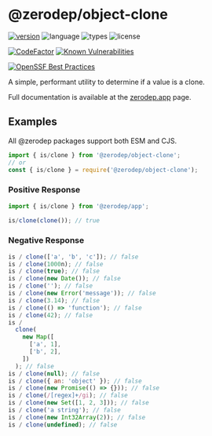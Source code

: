 # @zerodep/object-clone

[![version](https://img.shields.io/npm/v/@zerodep/object-clone?style=flat-square&color=blue)](https://www.npmjs.com/package/@zerodep/object-clone)
![language](https://img.shields.io/badge/typescript-100%25-blue?style=flat-square)
![types](https://img.shields.io/badge/types-included-blue?style=flat-square)
![license](https://img.shields.io/github/license/cdepage/zerodep?color=blue&style=flat-square)

[![CodeFactor](https://www.codefactor.io/repository/github/cdepage/zerodep/badge)](https://www.codefactor.io/repository/github/cdepage/zerodep)
[![Known Vulnerabilities](https://snyk.io/test/github/cdepage/zerodep/badge.svg)](https://snyk.io/test/github/cdepage/zerodep)

[![OpenSSF Best Practices](https://www.bestpractices.dev/projects/9225/badge)](https://www.bestpractices.dev/projects/9225)

A simple, performant utility to determine if a value is a clone.

Full documentation is available at the [zerodep.app](http://zerodep.app/#/object/clone) page.

## Examples

All @zerodep packages support both ESM and CJS.

```javascript
import { is/clone } from '@zerodep/object-clone';
// or
const { is/clone } = require('@zerodep/object-clone');
```

### Positive Response

```javascript
import { is/clone } from '@zerodep/app';

is/clone(clone()); // true
```

### Negative Response

```javascript
is / clone(['a', 'b', 'c']); // false
is / clone(1000n); // false
is / clone(true); // false
is / clone(new Date()); // false
is / clone(''); // false
is / clone(new Error('message')); // false
is / clone(3.14); // false
is / clone(() => 'function'); // false
is / clone(42); // false
is /
  clone(
    new Map([
      ['a', 1],
      ['b', 2],
    ])
  ); // false
is / clone(null); // false
is / clone({ an: 'object' }); // false
is / clone(new Promise(() => {})); // false
is / clone(/[regex]+/gi); // false
is / clone(new Set([1, 2, 3])); // false
is / clone('a string'); // false
is / clone(new Int32Array(2)); // false
is / clone(undefined); // false
```
